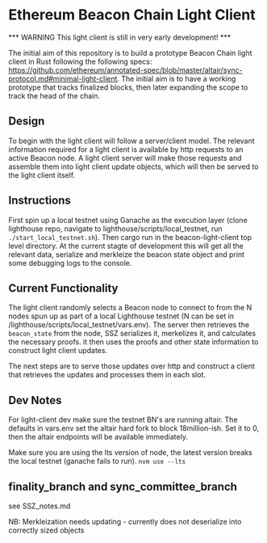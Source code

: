 # Ethereum Beacon Chain Light Client

*** WARNING This light client is still in very early development! ***

The initial aim of this repository is to build a prototype Beacon Chain light client in Rust following the following specs: https://github.com/ethereum/annotated-spec/blob/master/altair/sync-protocol.md#minimal-light-client. The initial aim is to have a working prototype that tracks finalized blocks, then later expanding the scope to track the head of the chain. 

## Design

To begin with the light client will follow a server/client model. The relevant information required for a light client is available by http requests to an active Beacon node. A light client server will make those requests and assemble them into light client update objects, which will then be served to the light client itself.

## Instructions

First spin up a local testnet using Ganache as the execution layer (clone lighthouse repo, navigate to lighthouse/scripts/local_testnet, run `./start_local_testnet.sh`). Then cargo run in the beacon-light-client top level directory. At the current stagte of development this will get all the relevant data, serialize and merkleize the beacon state object and print some debugging logs to the console.

## Current Functionality

The light client randomly selects a Beacon node to connect to from the N nodes spun up as part of a local Lighthouse testnet (N can be set in /lighthouse/scripts/local_testnet/vars.env). The server then retrieves the `beacon_state` from the node, SSZ serializes it, merkelizes it, and calculates the necessary proofs. it then uses the proofs and other state information to construct light client updates.

The next steps are to serve those updates over http and construct a client that retrieves the updates and processes them in each slot.

## Dev Notes

For light-client dev make sure the testnet BN's are running altair. The defaults in vars.env set the altair hard fork to block 18million-ish. Set it to 0, then the altair endpoints will be available immediately.

Make sure you are using the lts version of node, the latest version breaks the local testnet (ganache fails to run). 
`nvm use --lts`

## finality_branch and sync_committee_branch

see SSZ_notes.md


NB:
Merkleization needs updating - currently does not deserialize into correctly sized objects